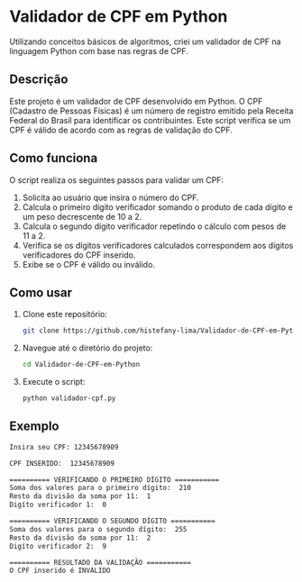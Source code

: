 # Validador de CPF em Python

Utilizando conceitos básicos de algoritmos, criei um validador de CPF na linguagem Python com base nas regras de CPF.

## Descrição

Este projeto é um validador de CPF desenvolvido em Python. O CPF (Cadastro de Pessoas Físicas) é um número de registro emitido pela Receita Federal do Brasil para identificar os contribuintes. Este script verifica se um CPF é válido de acordo com as regras de validação do CPF.

## Como funciona

O script realiza os seguintes passos para validar um CPF:

1. Solicita ao usuário que insira o número do CPF.
2. Calcula o primeiro dígito verificador somando o produto de cada dígito e um peso decrescente de 10 a 2.
3. Calcula o segundo dígito verificador repetindo o cálculo com pesos de 11 a 2.
4. Verifica se os dígitos verificadores calculados correspondem aos dígitos verificadores do CPF inserido.
5. Exibe se o CPF é válido ou inválido.

## Como usar

1. Clone este repositório:
   ```sh
   git clone https://github.com/histefany-lima/Validador-de-CPF-em-Python.git

2. Navegue até o diretório do projeto:
    ```sh
    cd Validador-de-CPF-em-Python

3. Execute o script:
   ```sh
   python validador-cpf.py

## Exemplo
```sh
Insira seu CPF: 12345678909

CPF INSERIDO:  12345678909

========== VERIFICANDO O PRIMEIRO DÍGITO ===========
Soma dos valores para o primeiro dígito:  210
Resto da divisão da soma por 11:  1
Digíto verificador 1:  0

========== VERIFICANDO O SEGUNDO DÍGITO ===========
Soma dos valores para o segundo dígito:  255
Resto da divisão da soma por 11:  2
Digíto verificador 2:  9

========== RESULTADO DA VALIDAÇÃO ===========
O CPF inserido é INVÁLIDO
   
